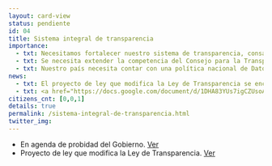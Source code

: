 ```yaml
---
layout: card-view
status: pendiente
id: 04
title: Sistema integral de transparencia
importance:
  - txt: Necesitamos fortalecer nuestro sistema de transparencia, consagrando el derecho de acceso en la Constitución.
  - txt: Se necesita extender la competencia del Consejo para la Transparencia al Poder Legislativo, Judicial y órganos autónomos.
  - txt: Nuestro país necesita contar con una política nacional de Datos Abiertos, para fomentar el acceso a la información pública y su control social.
news:
  - txt: El proyecto de ley que modifica la Ley de Transparencia se encuentra con urgencia simple pendiente de continuar su discusión en la Comisión especial encargada de conocer proyectos relativos a probidad y transparencia.
  - txt: <a href="https://docs.google.com/document/d/1DHA83YUs7igCZUsoAJeaqFIxCfHX1KrRC4fApc5Bci0/edit?usp=sharing" target="_blank">Revisa la minuta </a> de la Fundación sobre el contenido de dicho proyecto.
citizens_cnt: [0,0,1]
details: true
permalink: /sistema-integral-de-transparencia.html
twitter_img:
---
```


* En agenda de probidad del Gobierno. <a href="http://www.agendadeprobidad.gob.cl/?ver=2276" target="_blank">Ver</a>
* Proyecto de ley que modifica la Ley de Transparencia. <a href="http://camara.cl/pley/pley_detalle.aspx?prmID=8086&prmBL=7686-07" target="_blank">Ver</a>
